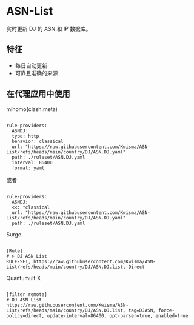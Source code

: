 
# ASN-List
    
实时更新 DJ 的 ASN 和 IP 数据库。
    
## 特征
    
- 每日自动更新
- 可靠且准确的来源
    
## 在代理应用中使用
    
mihomo(clash.meta)
   
<pre><code class="language-javascript">
rule-providers:
  ASNDJ:
  type: http
  behavior: classical
  url: "https://raw.githubusercontent.com/Kwisma/ASN-List/refs/heads/main/country/DJ/ASN.DJ.yaml"
  path: ./ruleset/ASN.DJ.yaml
  interval: 86400
  format: yaml
</code></pre>

或者

<pre><code class="language-javascript">
rule-providers:
  ASNDJ:
  <<: *classical
  url: "https://raw.githubusercontent.com/Kwisma/ASN-List/refs/heads/main/country/DJ/ASN.DJ.yaml"
  path: ./ruleset/ASN.DJ.yaml
</code></pre>
    
Surge
    
<pre><code class="language-javascript">
[Rule]
# > DJ ASN List
RULE-SET, https://raw.githubusercontent.com/Kwisma/ASN-List/refs/heads/main/country/DJ/ASN.DJ.list, Direct
</code></pre>
    
Quantumult X
    
<pre><code class="language-javascript">
[filter_remote]
# DJ ASN List
https://raw.githubusercontent.com/Kwisma/ASN-List/refs/heads/main/country/DJ/ASN.DJ.list, tag=DJASN, force-policy=direct, update-interval=86400, opt-parser=true, enabled=true
</code></pre>

